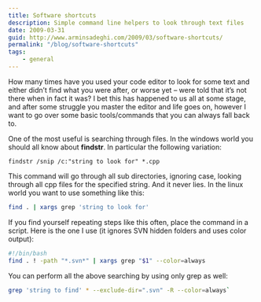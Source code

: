 ```yaml
---
title: Software shortcuts
description: Simple command line helpers to look through text files
date: 2009-03-31
guid: http://www.arminsadeghi.com/2009/03/software-shortcuts/
permalink: "/blog/software-shortcuts"
tags:
    - general
---
```


How many times have you used your code editor to look for some text and either didn&#8217;t find what you were after, or worse yet &#8211; were told that it&#8217;s not there when in fact it was? I bet this has happened to us all at some stage, and after some struggle you master the editor and life goes on, however I want to go over some basic tools/commands that you can always fall back to.

One of the most useful is searching through files. In the windows world you should all know about **findstr**. In particular the following variation:

```dos
findstr /snip /c:"string to look for" *.cpp
```

This command will go through all sub directories, ignoring case, looking through all cpp files for the specified string. And it never lies. In the linux world you want to use something like this:

```bash
find . | xargs grep 'string to look for'
```

If you find yourself repeating steps like this often, place the command in a script. Here is the one I use (it ignores SVN hidden folders and uses color output):

```bash
#!/bin/bash
find . ! -path "*.svn*" | xargs grep "$1" --color=always
```

You can perform all the above searching by using only grep as well:

```bash
grep 'string to find' * --exclude-dir=".svn" -R --color=always`
```

